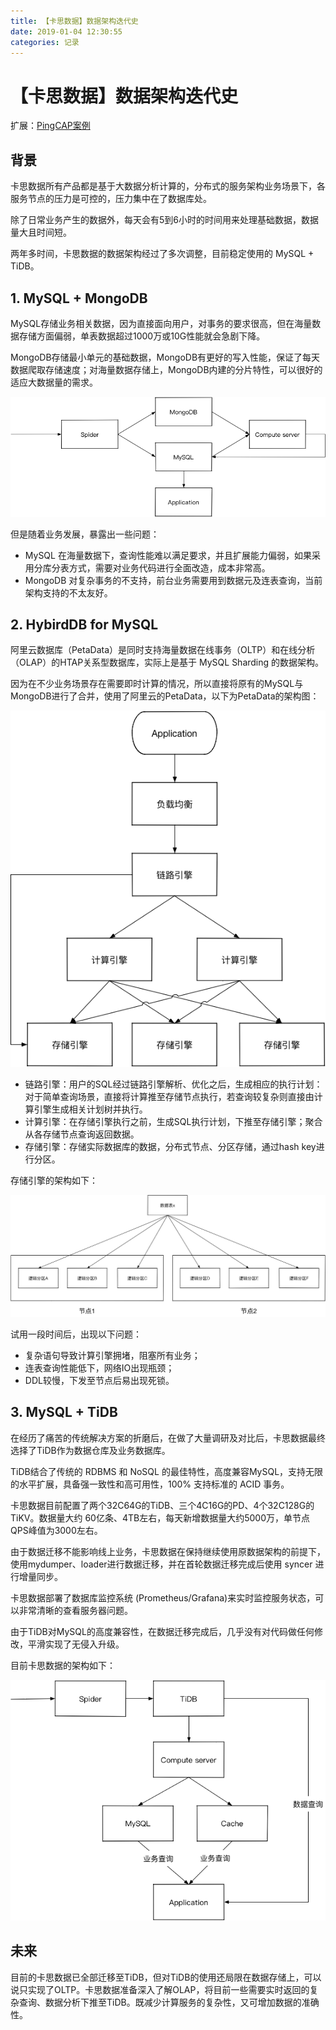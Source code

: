 ```yaml
---
title: 【卡思数据】数据架构迭代史
date: 2019-01-04 12:30:55
categories: 记录
---
```


# 【卡思数据】数据架构迭代史

扩展：[PingCAP案例](https://mp.weixin.qq.com/s/pLrf34k1nTehLoDxZ2Vvfw)

## 背景
卡思数据所有产品都是基于大数据分析计算的，分布式的服务架构业务场景下，各服务节点的压力是可控的，压力集中在了数据库处。

除了日常业务产生的数据外，每天会有5到6小时的时间用来处理基础数据，数据量大且时间短。

两年多时间，卡思数据的数据架构经过了多次调整，目前稳定使用的 MySQL + TiDB。

## 1. MySQL + MongoDB

MySQL存储业务相关数据，因为直接面向用户，对事务的要求很高，但在海量数据存储方面偏弱，单表数据超过1000万或10G性能就会急剧下降。

MongoDB存储最小单元的基础数据，MongoDB有更好的写入性能，保证了每天数据爬取存储速度；对海量数据存储上，MongoDB内建的分片特性，可以很好的适应大数据量的需求。

![mysql-mongodb.png](/images/20190104/0f88383a7f55cabf0bb94af236c9ed7a.png)

但是随着业务发展，暴露出一些问题：

- MySQL 在海量数据下，查询性能难以满足要求，并且扩展能力偏弱，如果采用分库分表方式，需要对业务代码进行全面改造，成本非常高。
- MongoDB 对复杂事务的不支持，前台业务需要用到数据元及连表查询，当前架构支持的不太友好。

## 2. HybirdDB for MySQL
阿里云数据库（PetaData）是同时支持海量数据在线事务（OLTP）和在线分析（OLAP）的HTAP关系型数据库，实际上是基于 MySQL Sharding 的数据架构。

因为在不少业务场景存在需要即时计算的情况，所以直接将原有的MySQL与MongoDB进行了合并，使用了阿里云的PetaData，以下为PetaData的架构图：

![petadata.png](/images/20190104/ee8697f98c0d9e0fe3a6e4215da13443.png)

- 链路引擎：用户的SQL经过链路引擎解析、优化之后，生成相应的执行计划：对于简单查询场景，直接将计算推至存储节点执行，若查询较复杂则直接由计算引擎生成相关计划树并执行。
- 计算引擎：在存储引擎执行之前，生成SQL执行计划，下推至存储引擎；聚合从各存储节点查询返回数据。
- 存储引擎：存储实际数据库的数据，分布式节点、分区存储，通过hash key进行分区。

存储引擎的架构如下：

![petadata-storage.png](/images/20190104/8c56f2e450c4e8afc36a21cdcd88f095.png)

试用一段时间后，出现以下问题：
- 复杂语句导致计算引擎拥堵，阻塞所有业务；
- 连表查询性能低下，网络IO出现瓶颈；
- DDL较慢，下发至节点后易出现死锁。

## 3. MySQL + TiDB
在经历了痛苦的传统解决方案的折磨后，在做了大量调研及对比后，卡思数据最终选择了TiDB作为数据仓库及业务数据库。

TiDB结合了传统的 RDBMS 和 NoSQL 的最佳特性，高度兼容MySQL，支持无限的水平扩展，具备强一致性和高可用性，100% 支持标准的 ACID 事务。

卡思数据目前配置了两个32C64G的TiDB、三个4C16G的PD、4个32C128G的TiKV。数据量大约 60亿条、4TB左右，每天新增数据量大约5000万，单节点QPS峰值为3000左右。

由于数据迁移不能影响线上业务，卡思数据在保持继续使用原数据架构的前提下，使用mydumper、loader进行数据迁移，并在首轮数据迁移完成后使用 syncer 进行增量同步。

卡思数据部署了数据库监控系统 (Prometheus/Grafana)来实时监控服务状态，可以非常清晰的查看服务器问题。

由于TiDB对MySQL的高度兼容性，在数据迁移完成后，几乎没有对代码做任何修改，平滑实现了无侵入升级。

目前卡思数据的架构如下：

![tidb.png](/images/20190104/94e426f2700c3c42183e8f8244415a9b.png)

## 未来
目前的卡思数据已全部迁移至TiDB，但对TiDB的使用还局限在数据存储上，可以说只实现了OLTP。卡思数据准备深入了解OLAP，将目前一些需要实时返回的复杂查询、数据分析下推至TiDB。既减少计算服务的复杂性，又可增加数据的准确性。

